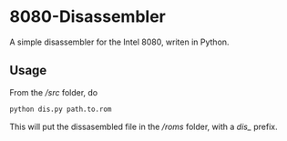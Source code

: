 # 8080-Disassembler
A simple disassembler for the Intel 8080, writen in Python.

## Usage
From the */src* folder, do

```python
python dis.py path.to.rom
```

This will put the dissasembled file in the */roms* folder, with a *dis_* prefix.
